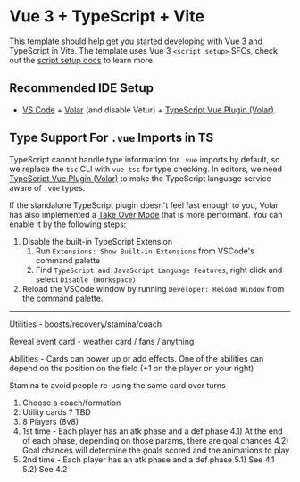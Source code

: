 # Vue 3 + TypeScript + Vite

This template should help get you started developing with Vue 3 and TypeScript in Vite. The template uses Vue 3 `<script setup>` SFCs, check out the [script setup docs](https://v3.vuejs.org/api/sfc-script-setup.html#sfc-script-setup) to learn more.

## Recommended IDE Setup

- [VS Code](https://code.visualstudio.com/) + [Volar](https://marketplace.visualstudio.com/items?itemName=Vue.volar) (and disable Vetur) + [TypeScript Vue Plugin (Volar)](https://marketplace.visualstudio.com/items?itemName=Vue.vscode-typescript-vue-plugin).

## Type Support For `.vue` Imports in TS

TypeScript cannot handle type information for `.vue` imports by default, so we replace the `tsc` CLI with `vue-tsc` for type checking. In editors, we need [TypeScript Vue Plugin (Volar)](https://marketplace.visualstudio.com/items?itemName=Vue.vscode-typescript-vue-plugin) to make the TypeScript language service aware of `.vue` types.

If the standalone TypeScript plugin doesn't feel fast enough to you, Volar has also implemented a [Take Over Mode](https://github.com/johnsoncodehk/volar/discussions/471#discussioncomment-1361669) that is more performant. You can enable it by the following steps:

1. Disable the built-in TypeScript Extension
   1. Run `Extensions: Show Built-in Extensions` from VSCode's command palette
   2. Find `TypeScript and JavaScript Language Features`, right click and select `Disable (Workspace)`
2. Reload the VSCode window by running `Developer: Reload Window` from the command palette.

---

Utilities - boosts/recovery/stamina/coach

Reveal event card - weather card / fans / anything

Abilities - Cards can power up or add effects.
One of the abilities can depend on the position on the field (+1 on the player on your right)

Stamina to avoid people re-using the same card over turns

1. Choose a coach/formation
2. Utility cards ? TBD
3. 8 Players (8v8)
4. 1st time - Each player has an atk phase and a def phase
   4.1) At the end of each phase, depending on those params, there are goal chances
   4.2) Goal chances will determine the goals scored and the animations to play
5. 2nd time - Each player has an atk phase and a def phase
   5.1) See 4.1
   5.2) See 4.2
